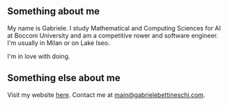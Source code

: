 ## Something about me
My name is Gabriele. I study Mathematical and Computing Sciences for AI at Bocconi University and am a competitive rower and software engineer. I'm usually in Milan or on Lake Iseo.

I'm in love with doing.

## Something else about me
Visit my website [here](https://gabrielebettineschi.com/). Contact me at [main@gabrielebettineschi.com](mailto:main@gabrielebettineschi.com).
